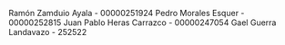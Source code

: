 Ramón Zamduio Ayala - 00000251924
Pedro Morales Esquer - 00000252815
Juan Pablo Heras Carrazco - 00000247054
Gael Guerra Landavazo - 252522
